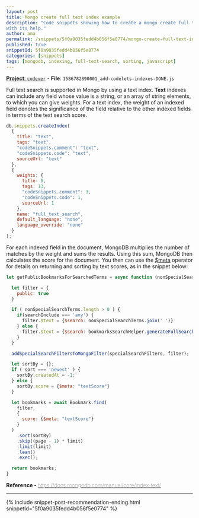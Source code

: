 ```yaml
---
layout: post
title: Mongo create full text index example
description: "Code snippets showing how to create a mongo create full text index and how to search for results
with its help."
author: ama
permalink: /snippets/5f0a9035fedd4b056f5e0774/mongo-create-full-text-index-example
published: true
snippetId: 5f0a9035fedd4b056f5e0774
categories: [snippets]
tags: [mongodb, indexing, full-text-search, sorting, javascript]
---
```


[**Project**: `codever`](https://github.com/CodeverDotDev/codever) - **File**:  `1586782890001_add-codelets-indexes-DONE.js`

Full text search is supported in Mongo by using a text index. **Text** indexes can include any field whose value is a string,
 or an array of string elements, to which you can give weights. For a text index, the weight of an indexed
  field denotes the significance of the field relative to the other indexed fields in terms of the text search score.

```javascript
db.snippets.createIndex(
  {
    title: "text",
    tags: "text",
    "codeSnippets.comment": "text",
    "codeSnippets.code": "text",
    sourceUrl: "text"
  },
  {
    weights: {
      title: 8,
      tags: 13,
      "codeSnippets.comment": 3,
      "codeSnippets.code": 1,
      sourceUrl: 1
    },
    name: "full_text_search",
    default_language: "none",
    language_override: "none"
  }
);
```

For each indexed field in the document, MongoDB multiplies the number of matches by the weight and sums the results.
 Using this sum, MongoDB then calculates the score for the document.
  You then can use the  [$meta](https://docs.mongodb.com/manual/reference/operator/aggregation/meta/) operator for details
   on returning and sorting by text scores, as in the snippet below:

```javascript
let getPublicBookmarksForSearchedTerms = async function (nonSpecialSearchTerms, page, limit, sort, specialSearchFilters, searchInclude) {

  let filter = {
    public: true
  }

  if ( nonSpecialSearchTerms.length > 0 ) {
    if(searchInclude === 'any') {
      filter.$text = {$search: nonSpecialSearchTerms.join(' ')}
    } else {
      filter.$text = {$search: bookmarksSearchHelper.generateFullSearchText(nonSpecialSearchTerms)};
    }
  }

  addSpecialSearchFiltersToMongoFilter(specialSearchFilters, filter);

  let sortBy = {};
  if ( sort === 'newest' ) {
    sortBy.createdAt = -1;
  } else {
    sortBy.score = {$meta: "textScore"}
  }

  let bookmarks = await Bookmark.find(
    filter,
    {
      score: {$meta: "textScore"}
    }
  )
    .sort(sortBy)
    .skip((page - 1) * limit)
    .limit(limit)
    .lean()
    .exec();

  return bookmarks;
}
```

<span style="font-size: 0.9rem">
  <strong>Reference - </strong>
  <a href="https://docs.mongodb.com/manual/core/index-text/" target="_blank" style="font-weight: lighter">
     https://docs.mongodb.com/manual/core/index-text/
  </a>
</span>

<hr/>


 {% include snippet-post-recommendation-ending.html snippetId="5f0a9035fedd4b056f5e0774" %}

